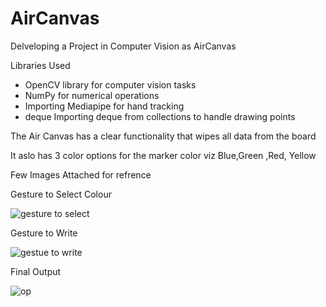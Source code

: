 # AirCanvas

Delveloping a Project in Computer Vision as AirCanvas

Libraries Used
  - OpenCV library for computer vision tasks
  - NumPy for numerical operations
  - Importing Mediapipe for hand tracking
  - deque Importing deque from collections to handle drawing points

The Air Canvas has a clear functionality that wipes all data from the board 

It aslo has 3 color options for the marker color viz Blue,Green ,Red, Yellow


Few Images Attached for refrence 

Gesture to Select Colour

![gesture to select](https://github.com/user-attachments/assets/c5c29ff9-e39e-466a-bfac-b87d547c2d3f)

Gesture to Write 

![gestue to write](https://github.com/user-attachments/assets/3441b890-1a5d-4dda-a22e-4d8f003fc2f1)


Final Output

![op](https://github.com/user-attachments/assets/21fb6d11-4a73-4f05-aaef-72e03f818532)


